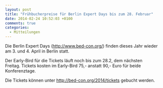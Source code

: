 ```yaml
---
layout: post
title: "Frühbucherpreise für Berlin Expert Days bis zum 28. Februar"
date: 2014-02-24 10:52:03 +0100
comments: true
categories: 
  - Mitteilungen
---
```

Die Berlin Expert Days (http://www.bed-con.org/) finden dieses Jahr 
wieder am 3. und 4. April in Berlin statt. 

Der Early-Bird für die Tickets läuft noch bis zum 28.2, dem nächsten Freitag. 
Tickets kosten im Early-Bird 75,- anstatt 90,- Euro für beide Konferenztage.

Die Tickets können unter http://bed-con.org/2014/tickets gebucht werden.
